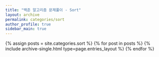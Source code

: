 ```yaml
---
title: "백준 알고리즘 문제풀이 - Sort"
layout: archive
permalink: categories/sort
author_profile: true
sidebar_main: true
---
```



{% assign posts = site.categories.sort %}
{% for post in posts %} {% include archive-single.html type=page.entries_layout %} {% endfor %}